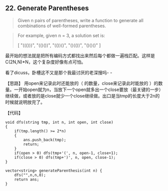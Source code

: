 ## 22. Generate Parentheses

>  Given n pairs of parentheses, write a function to generate all combinations of well-formed parentheses.

>For example, given n = 3, a solution set is:
>
>[
> "((()))",
> "(()())",
> "(())()",
> "()(())",
> "()()()"
>]

最开始的想法就是把所有编码方式都找出来然后每个都做一遍栈匹配。这样是C(2N,N)*N，这个复杂度好像有点可怕。

看了dicuss，卧槽这不又是那个我最讨厌的老深搜吗- -

【思路】
用open来记录此时还能放的（ 的数量，close来记录此时能放的 ）的数量。一开始open就为n，当放下一个open就多出一个close要放（最关键的一步）继续做，或者放的是close就少一个close继续做。出口是当tmp的长度大于2n的时候就说明放完了。

【代码】
```
void dfs(string tmp, int n, int open, int close)
{
	if(tmp.length() >= 2*n)
	{
		ans.push_back(tmp);
		return;
	}
	if(open > 0) dfs(tmp+'(', n, open-1, close+1);
	if(close > 0) dfs(tmp+')', n, open, close-1);
}

vector<string> generateParenthesis(int n) {
	dfs("",n,n,0);  
	return ans;      
}
```